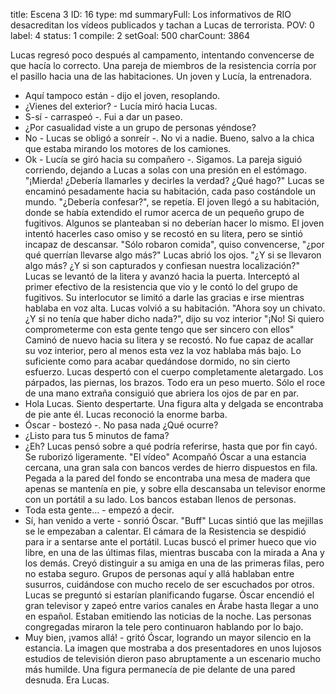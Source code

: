 title:          Escena 3
ID:             16
type:           md
summaryFull:    Los informativos de RIO desacreditan los vídeos publicados y tachan a Lucas de terrorista.
POV:            0
label:          4
status:         1
compile:        2
setGoal:        500
charCount:      3864


Lucas regresó poco después al campamento, intentando convencerse de que hacía lo correcto.
Una pareja de miembros de la resistencia corría por el pasillo hacia una de las habitaciones. Un joven y Lucía, la entrenadora.
- Aquí tampoco están - dijo el joven, resoplando.
- ¿Vienes del exterior? - Lucía miró hacia Lucas.
- S-sí - carraspeó -. Fui a dar un paseo.
- ¿Por casualidad viste a un grupo de personas yéndose?
- No - Lucas se obligó a sonreír -. No vi a nadie. Bueno, salvo a la chica que estaba mirando los motores de los camiones.
- Ok - Lucía se giró hacia su compañero -. Sigamos.
La pareja siguió corriendo, dejando a Lucas a solas con una presión en el estómago.
"¡Mierda! ¿Debería llamarles y decirles la verdad? ¿Qué hago?"
Lucas se encaminó pesadamente hacia su habitación, cada paso costándole un mundo. "¿Debería confesar?", se repetía.
El joven llegó a su habitación, donde se había extendido el rumor acerca de un pequeño grupo de fugitivos. Algunos se planteaban si no deberían hacer lo mismo.
El joven intentó hacerles caso omiso y se recostó en su litera, pero se sintió incapaz de descansar. "Sólo robaron comida", quiso convencerse, "¿por qué querrían llevarse algo más?"
Lucas abrió los ojos.
"¿Y si se llevaron algo más? ¿Y si son capturados y confiesan nuestra localización?"
Lucas se levantó de la litera y avanzó hacia la puerta. Interceptó al primer efectivo de la resistencia que vio y le contó lo del grupo de fugitivos. Su interlocutor se limitó a darle las gracias e irse mientras hablaba en voz alta.
Lucas volvió a su habitación. "Ahora soy un chivato. ¿Y si no tenía que haber dicho nada?", dijo su voz interior "¡No! Si quiero comprometerme con esta gente tengo que ser sincero con ellos"
Caminó de nuevo hacia su litera y se recostó. No fue capaz de acallar su voz interior, pero al menos esta vez la voz hablaba más bajo. Lo suficiente como para acabar quedándose dormido, no sin cierto esfuerzo.
Lucas despertó con el cuerpo completamente aletargado. Los párpados, las piernas, los brazos. Todo era un peso muerto. Sólo el roce de una mano extraña consiguió que abriera los ojos de par en par.
- Hola Lucas. Siento despertarte.
Una figura alta y delgada se encontraba de pie ante él. Lucas reconoció la enorme barba.
- Óscar - bostezó -. No pasa nada ¿Qué ocurre?
- ¿Listo para tus 5 minutos de fama?
- ¿Eh?
Lucas pensó sobre a qué podría referirse, hasta que por fin cayó. Se ruborizó ligeramente.
"El vídeo"
Acompañó Óscar a una estancia cercana, una gran sala con bancos verdes de hierro dispuestos en fila. Pegada a la pared del fondo se encontraba una mesa de madera que apenas se mantenía en pie, y sobre ella descansaba un televisor enorme con un portátil a su lado.
Los bancos estaban llenos de personas.
- Toda esta gente... - empezó a decir.
- Sí, han venido a verte - sonrió Óscar.
"Buff"
Lucas sintió que las mejillas se le empezaban a calentar.
El cámara de la Resistencia se despidió para ir a sentarse ante el portátil. Lucas buscó el primer hueco que vio libre, en una de las últimas filas, mientras buscaba con la mirada a Ana y los demás. Creyó distinguir a su amiga en una de las primeras filas, pero no estaba seguro.
Grupos de personas aquí y allá hablaban entre susurros, cuidándose con mucho recelo de ser escuchados por otros. Lucas se preguntó si estarían planificando fugarse.
Óscar encendió el gran televisor y zapeó entre varios canales en Árabe hasta llegar a uno en español. Estaban emitiendo las noticias de la noche. Las personas congregadas miraron la tele pero continuaron hablando por lo bajo.
- Muy bien, ¡vamos allá! - gritó Óscar, logrando un mayor silencio en la estancia.
La imagen que mostraba a dos presentadores en unos lujosos estudios de televisión dieron paso abruptamente a un escenario mucho más humilde. Una figura permanecía de pie delante de una pared desnuda.
Era Lucas.